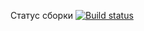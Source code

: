 Статус сборки [![Build status](https://ci.appveyor.com/api/projects/status/lwuom7645hk9oxr8?svg=true)](https://ci.appveyor.com/project/Lina/selenium-selenide)
